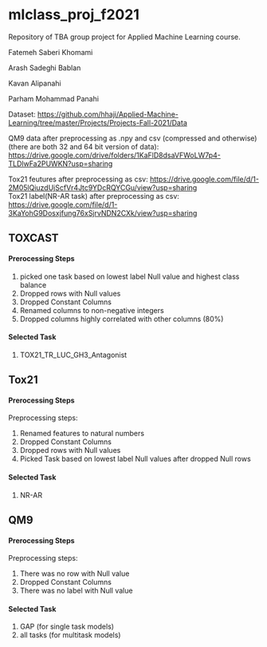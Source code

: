 # mlclass_proj_f2021

Repository of TBA group project for Applied Machine Learning course. </br>

Fatemeh Saberi Khomami

Arash Sadeghi Bablan

Kavan Alipanahi

Parham Mohammad Panahi


Dataset: https://github.com/hhaji/Applied-Machine-Learning/tree/master/Projects/Projects-Fall-2021/Data

QM9 data after preprocessing as .npy and csv (compressed and otherwise) (there are both 32 and 64 bit version of data): https://drive.google.com/drive/folders/1KaFlD8dsaVFWoLW7p4-TLDlwFa2PUWKN?usp=sharing

Tox21 feutures after preprocessing as csv: https://drive.google.com/file/d/1-2M05lQiuzdUjScfVr4Jtc9YDcRQYCGu/view?usp=sharing </br>
Tox21 label(NR-AR task) after preprocessing as csv: https://drive.google.com/file/d/1-3KaYohG9Dosxjfung76xSjrvNDN2CXk/view?usp=sharing



## TOXCAST
#### Prerocessing Steps
1. picked one task based on lowest label Null value and highest class balance
2. Dropped rows with Null values
3. Dropped Constant Columns
4. Renamed columns to non-negative integers
5. Dropped columns highly correlated with other columns (80%)

#### Selected Task
1. TOX21_TR_LUC_GH3_Antagonist


## Tox21
#### Prerocessing Steps
Preprocessing steps:
  1. Renamed features to natural numbers
  2. Dropped Constant Columns
  3. Dropped rows with Null values
  4. Picked Task based on lowest label Null values after dropped Null rows
 
#### Selected Task
1. NR-AR


## QM9
#### Prerocessing Steps
Preprocessing steps:
  1. There was no row with Null value
  2. Dropped Constant Columns
  3. There was no label with Null value
 
#### Selected Task
1. GAP (for single task models)
2. all tasks (for multitask models)
